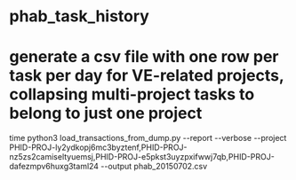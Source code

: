 # phab_task_history

# generate a csv file with one row per task per day for VE-related projects, collapsing multi-project tasks to belong to just one project

time python3 load_transactions_from_dump.py --report --verbose --project PHID-PROJ-ly2ydkopj6mc3byztenf,PHID-PROJ-nz5zs2camiseltyuemsj,PHID-PROJ-e5pkst3uyzpxifwwj7qb,PHID-PROJ-dafezmpv6huxg3taml24 --output phab_20150702.csv
